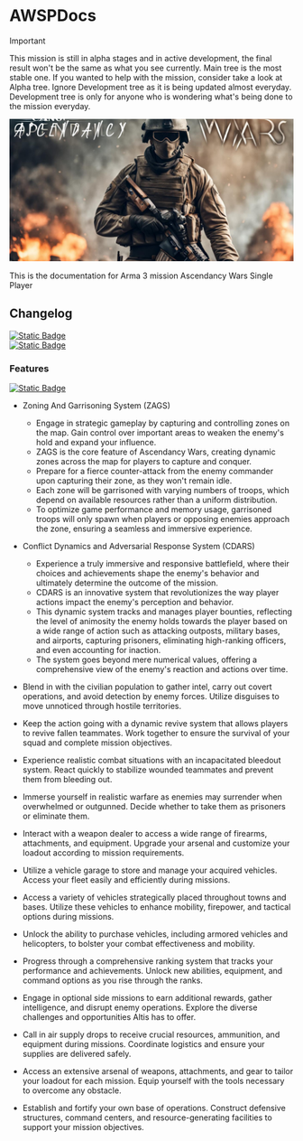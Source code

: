 # AWSPDocs
> [!IMPORTANT]
> This mission is still in alpha stages and in active development, the final result won't be the same as what you see currently. Main tree is the most stable one. If you wanted to help with the mission, consider take a look at Alpha tree. Ignore Development tree as it is being updated almost everyday. Development tree is only for anyone who is wondering what's being done to the mission everyday.

![Ascendancy Wars Cover Photo](awspCover.png)

This is the documentation for Arma 3 mission Ascendancy Wars Single Player

## Changelog
[![Static Badge](https://img.shields.io/badge/Main-1.5.1-teal?style=plastic&logo=github&labelColor=black)](MainChangelog.md)  
[![Static Badge](https://img.shields.io/badge/Alpha-1.7.5a-teal?style=plastic&logo=github&labelColor=black)](AlphaChangelog.md)  

### Features
[![Static Badge](https://img.shields.io/badge/Roadmap-teal?style=plastic)](ROADMAP.md)

* Zoning And Garrisoning System (ZAGS) 
  - Engage in strategic gameplay by capturing and controlling zones on the map. Gain control over important areas to weaken the enemy's hold and expand your influence.
  - ZAGS is the core feature of Ascendancy Wars, creating dynamic zones across the map for players to capture and conquer.
  - Prepare for a fierce counter-attack from the enemy commander upon capturing their zone, as they won't remain idle.
  - Each zone will be garrisoned with varying numbers of troops, which depend on available resources rather than a uniform distribution. 
  - To optimize game performance and memory usage, garrisoned troops will only spawn when players or opposing enemies approach the zone, ensuring a seamless and immersive experience.

* Conflict Dynamics and Adversarial Response System (CDARS) 
  - Experience a truly immersive and responsive battlefield, where their choices and achievements shape the enemy's behavior and ultimately determine the outcome of the mission. 
  - CDARS is an innovative system that revolutionizes the way player actions impact the enemy's perception and behavior.  
  - This dynamic system tracks and manages player bounties, reflecting the level of animosity the enemy holds towards the player based on a wide range of action such as attacking outposts, military bases, and airports, capturing prisoners, eliminating high-ranking officers, and even accounting for inaction. 
  - The system goes beyond mere numerical values, offering a comprehensive view of the enemy's reaction and actions over time.

* Blend in with the civilian population to gather intel, carry out covert operations, and avoid detection by enemy forces. Utilize disguises to move unnoticed through hostile territories. 

* Keep the action going with a dynamic revive system that allows players to revive fallen teammates. Work together to ensure the survival of your squad and complete mission objectives.

* Experience realistic combat situations with an incapacitated bleedout system. React quickly to stabilize wounded teammates and prevent them from bleeding out. 

* Immerse yourself in realistic warfare as enemies may surrender when overwhelmed or outgunned. Decide whether to take them as prisoners or eliminate them. 

* Interact with a weapon dealer to access a wide range of firearms, attachments, and equipment. Upgrade your arsenal and customize your loadout according to mission requirements. 

* Utilize a vehicle garage to store and manage your acquired vehicles. Access your fleet easily and efficiently during missions. 

* Access a variety of vehicles strategically placed throughout towns and bases. Utilize these vehicles to enhance mobility, firepower, and tactical options during missions. 

* Unlock the ability to purchase vehicles, including armored vehicles and helicopters, to bolster your combat effectiveness and mobility. 

* Progress through a comprehensive ranking system that tracks your performance and achievements. Unlock new abilities, equipment, and command options as you rise through the ranks. 

* Engage in optional side missions to earn additional rewards, gather intelligence, and disrupt enemy operations. Explore the diverse challenges and opportunities Altis has to offer. 

* Call in air supply drops to receive crucial resources, ammunition, and equipment during missions. Coordinate logistics and ensure your supplies are delivered safely. 

* Access an extensive arsenal of weapons, attachments, and gear to tailor your loadout for each mission. Equip yourself with the tools necessary to overcome any obstacle. 

* Establish and fortify your own base of operations. Construct defensive structures, command centers, and resource-generating facilities to support your mission objectives. 

